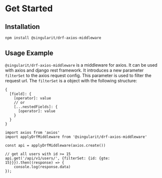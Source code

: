 # Get Started

## Installation

```bash
npm install @singularit/drf-axios-middleware
```

## Usage Example

`@singularit/drf-axios-middleware` is a middleware for axios. It can be used with axios and django rest framework. It
introduces a new parameter `filterSet` to the axios request config. This parameter is used to filter the request url.
The `filterSet` is a object with the following structure:

```js{4}
{
  [field]: {
    [operator]: value
    // or
    [...nestedFields]: {
      [operator]: value
    }
  }
}
```

```ts{4}
import axios from 'axios'
import applyDrfMiddleware from '@singularit/drf-axios-middleware'

const api = applyDrfMiddleware(axios.create())

// get all users with id >= 15
api.get('/api/v1/users/', {filterSet: {id: {gte: 15}}}).then((response) => {
    console.log(response.data)
});
```
